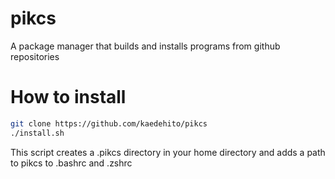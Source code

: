 # pikcs
A package manager that builds and installs programs from github repositories


# How to install
```sh
git clone https://github.com/kaedehito/pikcs
./install.sh
```
This script creates a .pikcs directory in your home directory and adds a path to pikcs to .bashrc and .zshrc

